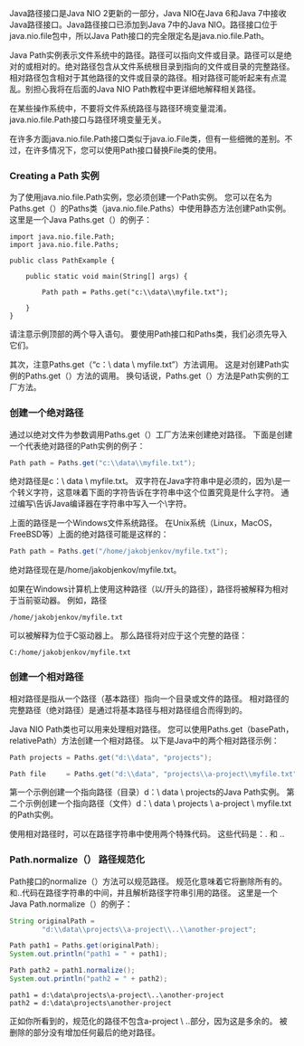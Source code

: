 Java路径接口是Java NIO 2更新的一部分，Java NIO在Java 6和Java 7中接收Java路径接口。Java路径接口已添加到Java 7中的Java NIO。路径接口位于java.nio.file包中，所以Java Path接口的完全限定名是java.nio.file.Path。

Java Path实例表示文件系统中的路径。路径可以指向文件或目录。路径可以是绝对的或相对的。绝对路径包含从文件系统根目录到指向的文件或目录的完整路径。相对路径包含相对于其他路径的文件或目录的路径。相对路径可能听起来有点混乱。别担心我将在后面的Java NIO Path教程中更详细地解释相关路径。

在某些操作系统中，不要将文件系统路径与路径环境变量混淆。 java.nio.file.Path接口与路径环境变量无关。

在许多方面java.nio.file.Path接口类似于java.io.File类，但有一些细微的差别。不过，在许多情况下，您可以使用Path接口替换File类的使用。

###  Creating a Path 实例
为了使用java.nio.file.Path实例，您必须创建一个Path实例。 您可以在名为Paths.get（）的Paths类（java.nio.file.Paths）中使用静态方法创建Path实例。 这里是一个Java Paths.get（）的例子：
```
import java.nio.file.Path;
import java.nio.file.Paths;

public class PathExample {

    public static void main(String[] args) {

        Path path = Paths.get("c:\\data\\myfile.txt");

    }
}
```
请注意示例顶部的两个导入语句。 要使用Path接口和Paths类，我们必须先导入它们。

其次，注意Paths.get（“c：\\ data \\ myfile.txt”）方法调用。 这是对创建Path实例的Paths.get（）方法的调用。 换句话说，Paths.get（）方法是Path实例的工厂方法。
###  创建一个绝对路径
通过以绝对文件为参数调用Paths.get（）工厂方法来创建绝对路径。 下面是创建一个代表绝对路径的Path实例的例子：
```java
Path path = Paths.get("c:\\data\\myfile.txt");
```
绝对路径是c：\ data \ myfile.txt。 双字符在Java字符串中是必须的，因为\是一个转义字符，这意味着下面的字符告诉在字符串中这个位置究竟是什么字符。 通过编写\\告诉Java编译器在字符串中写入一个\字符。

上面的路径是一个Windows文件系统路径。 在Unix系统（Linux，MacOS，FreeBSD等）上面的绝对路径可能是这样的：
```java
Path path = Paths.get("/home/jakobjenkov/myfile.txt");
```
绝对路径现在是/home/jakobjenkov/myfile.txt。

如果在Windows计算机上使用这种路径（以/开头的路径），路径将被解释为相对于当前驱动器。 例如，路径
```
/home/jakobjenkov/myfile.txt
```
可以被解释为位于C驱动器上。 那么路径将对应于这个完整的路径：
```
C:/home/jakobjenkov/myfile.txt
```
###  创建一个相对路径
相对路径是指从一个路径（基本路径）指向一个目录或文件的路径。 相对路径的完整路径（绝对路径）是通过将基本路径与相对路径组合而得到的。

Java NIO Path类也可以用来处理相对路径。 您可以使用Paths.get（basePath，relativePath）方法创建一个相对路径。 以下是Java中的两个相对路径示例：
```java
Path projects = Paths.get("d:\\data", "projects");

Path file     = Paths.get("d:\\data", "projects\\a-project\\myfile.txt");
```
第一个示例创建一个指向路径（目录）d：\ data \ projects的Java Path实例。 第二个示例创建一个指向路径（文件）d：\ data \ projects \ a-project \ myfile.txt的Path实例。

使用相对路径时，可以在路径字符串中使用两个特殊代码。 这些代码是：.  和 ..
###  Path.normalize（） 路径规范化
Path接口的normalize（）方法可以规范路径。 规范化意味着它将删除所有的。 和..代码在路径字符串的中间，并且解析路径字符串引用的路径。 这里是一个Java Path.normalize（）的例子：
```java
String originalPath =
        "d:\\data\\projects\\a-project\\..\\another-project";

Path path1 = Paths.get(originalPath);
System.out.println("path1 = " + path1);

Path path2 = path1.normalize();
System.out.println("path2 = " + path2);
```
```
path1 = d:\data\projects\a-project\..\another-project
path2 = d:\data\projects\another-project
```
正如你所看到的，规范化的路径不包含a-project \ ..部分，因为这是多余的。 被删除的部分没有增加任何最后的绝对路径。




























